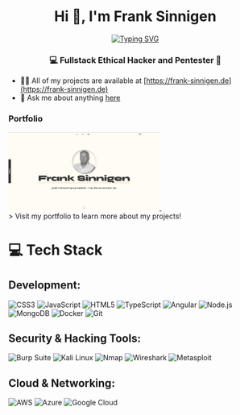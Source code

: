 <h1 align="center">Hi 👋, I'm Frank Sinnigen</h1>
<div align="center">
  <a href="https://git.io/typing-svg"><img src="https://readme-typing-svg.demolab.com?font=Fira+Code&pause=1000&width=435&lines=Welcome+to+my+GitHub+profile" alt="Typing SVG" /></a>
</div>

<h3 align="center">💻 Fullstack Ethical Hacker and Pentester 🔐</h3>


- 👨‍💻 All of my projects are available at [https://frank-sinnigen.de](https://frank-sinnigen.de)
- 💬 Ask me about anything [here](mailto:info@frank-sinnigen.de)

### Portfolio
<a href="https://frank-sinnigen.de/">
    <img src="https://github.com/frank-bcn/portfolio/blob/main/src/assets/%20images/etc_images/screenshotPortfolio.png" alt="Portfolio Screenshot" width="300"/> 
</a> &nbsp;<br>
> Visit my portfolio to learn more about my projects!

# 💻 Tech Stack 
## Development:
![CSS3](https://img.shields.io/badge/css3-%231572B6.svg?style=for-the-badge&logo=css3&logoColor=white) 
![JavaScript](https://img.shields.io/badge/javascript-%23323330.svg?style=for-the-badge&logo=javascript&logoColor=%23F7DF1E) 
![HTML5](https://img.shields.io/badge/html5-%23E34F26.svg?style=for-the-badge&logo=html5&logoColor=white) 
![TypeScript](https://img.shields.io/badge/typescript-%23007ACC.svg?style=for-the-badge&logo=typescript&logoColor=white) 
![Angular](https://img.shields.io/badge/angular-%23DD0031.svg?style=for-the-badge&logo=angular&logoColor=white)
![Node.js](https://img.shields.io/badge/Node.js-%2361DAFB.svg?style=for-the-badge&logo=node.js&logoColor=white) 
![MongoDB](https://img.shields.io/badge/mongodb-%2347A248.svg?style=for-the-badge&logo=mongodb&logoColor=white)
![Docker](https://img.shields.io/badge/docker-%232496ED.svg?style=for-the-badge&logo=docker&logoColor=white)
![Git](https://img.shields.io/badge/git-%23F1502F.svg?style=for-the-badge&logo=git&logoColor=white)

## Security & Hacking Tools:
![Burp Suite](https://img.shields.io/badge/Burp%20Suite-%23000000.svg?style=for-the-badge&logo=burpsuite&logoColor=white) 
![Kali Linux](https://img.shields.io/badge/Kali%20Linux-%23402A4B.svg?style=for-the-badge&logo=kali-linux&logoColor=white)
![Nmap](https://img.shields.io/badge/nmap-%23009e2f.svg?style=for-the-badge&logo=nmap&logoColor=white)
![Wireshark](https://img.shields.io/badge/wireshark-%23000000.svg?style=for-the-badge&logo=wireshark&logoColor=white)
![Metasploit](https://img.shields.io/badge/metasploit-%23e22d2d.svg?style=for-the-badge&logo=metasploit&logoColor=white)

## Cloud & Networking:
![AWS](https://img.shields.io/badge/aws-%23FF9900.svg?style=for-the-badge&logo=amazon-aws&logoColor=white)
![Azure](https://img.shields.io/badge/azure-%23007FFF.svg?style=for-the-badge&logo=microsoft-azure&logoColor=white)
![Google Cloud](https://img.shields.io/badge/google%20cloud-%234285F4.svg?style=for-the-badge&logo=google-cloud&logoColor=white)
